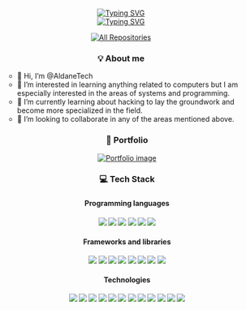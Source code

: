 <!--
Inspired in alsiam's readme repository
 -->

<!-- Intro  -->
<h3 align="center">
        
</h3>

<div align="center">
    <a href="https://git.io/typing-svg">
        <img src="https://readme-typing-svg.demolab.com?font=Source+Code+Pro&size=20&duration=4000&pause=1000&color=F03F88&center=true&vCenter=true&random=false&width=435&lines=&gt+echo+-e+&quot;I+am+Aldane&quot;](https://readme-typing-svg.demolab.com?font=Source+Code+Pro&pause=1000&color=F03F88&center=true&vCenter=true&width=435&lines=echo+-e+%22I+am+Aldane%22" alt="Typing SVG" />
    </a>
</div>

<div align="center">
    <a href="https://git.io/typing-svg">
        <img src="https://readme-typing-svg.demolab.com?font=Source+Code+Pro&size=15&duration=4000&pause=1000&color=008080&center=true&vCenter=true&random=false&width=435&lines=「+Software+Engineer+」;" alt="Typing SVG" />
    </a>
 <br>
</div>


<p align="center">
  <a href="https://github.com/AldaneTech?tab=repositories" target="_blank"><img alt="All Repositories" title="All Repositories" src="https://img.shields.io/badge/-All%20Repos-2962FF?style=for-the-badge&logo=koding&logoColor=white"/></a>
</p>

<h3 align="center">💡 About me</h3>
<ul>

- 👋 Hi, I’m @AldaneTech
- 👀 I’m interested in learning anything related to computers but I am especially interested in the areas of systems and programming.
- 🌱 I’m currently learning about hacking to lay the groundwork and become more specialized in the field.
- 💞️ I’m looking to collaborate in any of the areas mentioned above.

<h3 align="center">📄 Portfolio</h3>
<p align="center">
 <a href="https://aldane.net/" target="_blank">
    <img src="https://img.shields.io/badge/My-Personal%20Portfolio%20-white" alt="Portfolio image">
  </a>
</p>

<h3 align="center">💻 Tech Stack<h3>
 
<h4 align="center">Programming languages<h4>
<div align="center">
 <img src="https://img.shields.io/badge/Java-%23ED8B00.svg?logo=openjdk&logoColor=white">
  <img src="https://img.shields.io/badge/TypeScript-3178C6?logo=typescript&logoColor=fff">
 <img src="https://img.shields.io/badge/Python-3776AB?logo=python&logoColor=fff">
 <img src="https://img.shields.io/badge/php-%23777BB4.svg?&logo=php&logoColor=white">
 <img src="https://img.shields.io/badge/HTML-%23E34F26.svg?logo=html5&logoColor=white">
 <img src="https://img.shields.io/badge/CSS-1572B6?logo=css3&logoColor=fff">
</div>

<h4 align="center">Frameworks and libraries<h4>
<div align="center">
 <img src="https://img.shields.io/badge/Springboot-mB33F.svg?logo=spring&logoColor=white">
 <img src="https://img.shields.io/badge/Swagger-85EA2D.svg?logo=swagger&logoColor=black">
 <img src="https://img.shields.io/badge/Angular-%23DD0031.svg?logo=angular&logoColor=white">
 <img src="https://img.shields.io/badge/primeng-06B6D4.svg?logo=primeng&logoColor=white">
 <img src="https://img.shields.io/badge/Tailwind%20CSS-%2338B2AC.svg?logo=tailwind-css&logoColor=white">
 <img src="https://img.shields.io/badge/Bootstrap-7952B3?logo=bootstrap&logoColor=fff">
 <img src="https://img.shields.io/badge/Laravel-%23FF2D20.svg?logo=laravel&logoColor=white">
 <img src="https://img.shields.io/badge/Nest.js-%23E0234E.svg?logo=nestjs&logoColor=white">

</div>

<h4 align="center">Technologies<h4>
<div align="center">
 <img src="https://img.shields.io/badge/Keycloak-3C6AF5.svg?logo=keycloak&logoColor=white">
 <img src="https://img.shields.io/badge/Redis-D82C20.svg?logo=redis&logoColor=white">
 <img src="https://img.shields.io/badge/Postgres-%23316192.svg?logo=postgresql&logoColor=white">
  <img src="https://img.shields.io/badge/MySQL-4479A1?logo=mysql&logoColor=fff">
 <img src="https://img.shields.io/badge/Docker-2496ED?logo=docker&logoColor=fff">
  <img src="https://img.shields.io/badge/Kubernetes-326CE5?logo=kubernetes&logoColor=fff">

 <img src="https://img.shields.io/badge/IntelliJIDEA-000000.svg?logo=intellij-idea&logoColor=white">
 <img src="https://custom-icon-badges.demolab.com/badge/Visual%20Studio%20Code-0078d7.svg?logo=vsc&logoColor=white">

  <img src="https://img.shields.io/badge/Postman-FF6C37?logo=postman&logoColor=white">

 <img src="https://img.shields.io/badge/GitHub-%23121011.svg?logo=github&logoColor=white">
 <img src="https://custom-icon-badges.demolab.com/badge/Windows-0078D6?logo=windows11&logoColor=white">
 <img src="https://img.shields.io/badge/Ubuntu-E95420?logo=ubuntu&logoColor=white">
</div>

